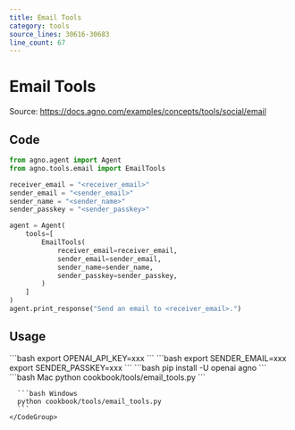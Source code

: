 ```yaml
---
title: Email Tools
category: tools
source_lines: 30616-30683
line_count: 67
---
```


# Email Tools
Source: https://docs.agno.com/examples/concepts/tools/social/email



## Code

```python cookbook/tools/email_tools.py
from agno.agent import Agent
from agno.tools.email import EmailTools

receiver_email = "<receiver_email>"
sender_email = "<sender_email>"
sender_name = "<sender_name>"
sender_passkey = "<sender_passkey>"

agent = Agent(
    tools=[
        EmailTools(
            receiver_email=receiver_email,
            sender_email=sender_email,
            sender_name=sender_name,
            sender_passkey=sender_passkey,
        )
    ]
)
agent.print_response("Send an email to <receiver_email>.")
```

## Usage

<Steps>
  <Snippet file="create-venv-step.mdx" />

  <Step title="Set your API key">
    ```bash
    export OPENAI_API_KEY=xxx
    ```
  </Step>

  <Step title="Set your email credentials">
    ```bash
    export SENDER_EMAIL=xxx
    export SENDER_PASSKEY=xxx
    ```
  </Step>

  <Step title="Install libraries">
    ```bash
    pip install -U openai agno
    ```
  </Step>

  <Step title="Run Agent">
    <CodeGroup>
      ```bash Mac
      python cookbook/tools/email_tools.py
      ```

      ```bash Windows
      python cookbook/tools/email_tools.py
      ```
    </CodeGroup>
  </Step>
</Steps>


